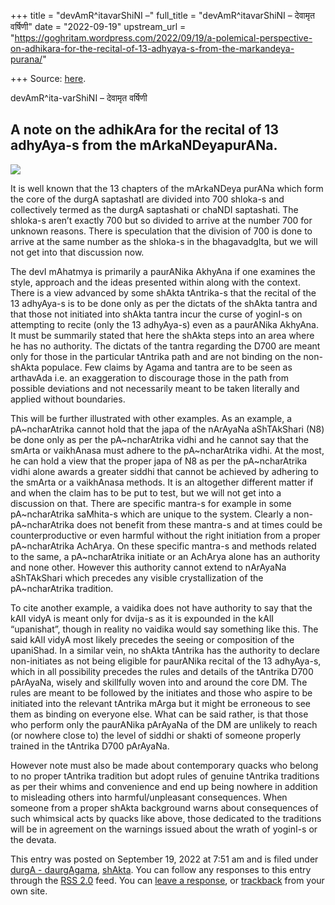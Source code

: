 +++
title = "devAmR^itavarShiNI –"
full_title = "devAmR^itavarShiNI – देवामृत वर्षिणी"
date = "2022-09-19"
upstream_url = "https://goghritam.wordpress.com/2022/09/19/a-polemical-perspective-on-adhikara-for-the-recital-of-13-adhyaya-s-from-the-markandeya-purana/"

+++
Source: [here](https://goghritam.wordpress.com/2022/09/19/a-polemical-perspective-on-adhikara-for-the-recital-of-13-adhyaya-s-from-the-markandeya-purana/).

devAmR^ita-varShiNI – देवामृत वर्षिणी

## A note on the adhikAra for the recital of 13 adhyAya-s from the mArkaNDeyapurANa.

![](https://goghritam.files.wordpress.com/2022/09/bhuvaneshvari5-1.jpg?w=640)

It is well known that the 13 chapters of the mArkaNDeya purANa which form the core of the durgA saptashatI are divided into 700 shloka-s and collectively termed as the durgA saptashati or chaNDI saptashati. The shloka-s aren’t exactly 700 but so divided to arrive at the number 700 for unknown reasons. There is speculation that the division of 700 is done to arrive at the same number as the shloka-s in the bhagavadgIta, but we will not get into that discussion now.

The devI mAhatmya is primarily a paurANika AkhyAna if one examines the style, approach and the ideas presented within along with the context. There is a view advanced by some shAkta tAntrika-s that the recital of the 13 adhyAya-s is to be done only as per the dictats of the shAkta tantra and that those not initiated into shAkta tantra incur the curse of yoginI-s on attempting to recite (only the 13 adhyAya-s) even as a paurANika AkhyAna. It must be summarily stated that here the shAkta steps into an area where he has no authority. The dictats of the tantra regarding the D700 are meant only for those in the particular tAntrika path and are not binding on the non-shAkta populace. Few claims by Agama and tantra are to be seen as arthavAda i.e. an exaggeration to discourage those in the path from possible deviations and not necessarily meant to be taken literally and applied without boundaries.

This will be further illustrated with other examples. As an example, a pA\~ncharAtrika cannot hold that the japa of the nArAyaNa aShTAkShari (N8) be done only as per the pA\~ncharAtrika vidhi and he cannot say that the smArta or vaikhAnasa must adhere to the pA\~ncharAtrika vidhi. At the most, he can hold a view that the proper japa of N8 as per the pA\~ncharAtrika vidhi alone awards a greater siddhi that cannot be achieved by adhering to the smArta or a vaikhAnasa methods. It is an altogether different matter if and when the claim has to be put to test, but we will not get into a discussion on that. There are specific mantra-s for example in some pA\~ncharAtrika saMhita-s which are unique to the system. Clearly a non-pA\~ncharAtrika does not benefit from these mantra-s and at times could be counterproductive or even harmful without the right initiation from a proper pA\~ncharAtrika AchArya. On these specific mantra-s and methods related to the same, a pA\~ncharAtrika initiate or an AchArya alone has an authority and none other. However this authority cannot extend to nArAyaNa aShTAkShari which precedes any visible crystallization of the pA\~ncharAtrika tradition.

To cite another example, a vaidika does not have authority to say that the kAlI vidyA is meant only for dvija-s as it is expounded in the kAlI “upanishat”, though in reality no vaidika would say something like this. The said kAlI vidyA most likely precedes the seeing or composition of the upaniShad. In a similar vein, no shAkta tAntrika has the authority to declare non-initiates as not being eligible for paurANika recital of the 13 adhyAya-s, which in all possibility precedes the rules and details of the tAntrika D700 pArAyaNa, wisely and skillfully woven into and around the core DM. The rules are meant to be followed by the initiates and those who aspire to be initiated into the relevant tAntrika mArga but it might be erroneous to see them as binding on everyone else. What can be said rather, is that those who perform only the paurANika pArAyaNa of the DM are unlikely to reach (or nowhere close to) the level of siddhi or shakti of someone properly trained in the tAntrika D700 pArAyaNa.

However note must also be made about contemporary quacks who belong to no proper tAntrika tradition but adopt rules of genuine tAntrika traditions as per their whims and convenience and end up being nowhere in addition to misleading others into harmful/unpleasant consequences. When someone from a proper shAkta background warns about consequences of such whimsical acts by quacks like above, those dedicated to the traditions will be in agreement on the warnings issued about the wrath of yoginI-s or the devata.

This entry was posted on September 19, 2022 at 7:51 am and is filed under [durgA - daurgAgama](https://goghritam.wordpress.com/category/mantra-shastra/durga-daurgagama/), [shAkta](https://goghritam.wordpress.com/category/mantra-shastra/shakta/). You can follow any responses to this entry through the [RSS 2.0](https://goghritam.wordpress.com/2022/09/19/a-polemical-perspective-on-adhikara-for-the-recital-of-13-adhyaya-s-from-the-markandeya-purana/feed/) feed. You can [leave a response](#respond), or [trackback](https://goghritam.wordpress.com/2022/09/19/a-polemical-perspective-on-adhikara-for-the-recital-of-13-adhyaya-s-from-the-markandeya-purana/trackback/) from your own site.
